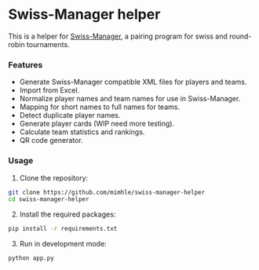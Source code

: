 # Swiss-Manager helper
This is a helper for [Swiss-Manager](https://swiss-manager.at/), a pairing program for swiss and round-robin tournaments.
### Features
- Generate Swiss-Manager compatible XML files for players and teams.
- Import from Excel.
- Normalize player names and team names for use in Swiss-Manager.
- Mapping for short names to full names for teams.
- Detect duplicate player names.
- Generate player cards (WIP need more testing).
- Calculate team statistics and rankings.
- QR code generator.
### Usage
1. Clone the repository:
```bash
git clone https://github.com/mimhle/swiss-manager-helper
cd swiss-manager-helper
```
2. Install the required packages:
```bash
pip install -r requirements.txt
```
3. Run in development mode:
```bash
python app.py
```